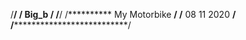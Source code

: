 /************************************/
/**********      Big_b     **********/
/************************************/
/**********  My Motorbike  **********/
/**********   08 11 2020   **********/
/************************************/


